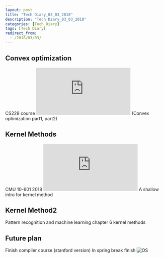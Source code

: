 ```yaml
---
layout: post
title: "Tech Diary_03_03_2018"
description: "Tech Diary_03_03_2018"
categories: [Tech Diary]
tags: [Tech Diary]
redirect_from:
  - /2018/03/03/
---
```


## Convex optimization
CS229 course ![notes](http://cs229.stanford.edu/syllabus.html) (Convex optimization part1, part2)

## Kernel Methods
CMU 10-601 2018 ![kernel method](http://www.cs.cmu.edu/~mgormley/courses/10601-s18/schedule.html)
A shallow intro for kernel method

## Kernel Method2
Pattern recognition and machine learning chapter 6 kernel methods

## Future plan
Finish compiler course (stanford version)
In spring break finish ![OS](https://www.coursera.org/learn/nand2tetris2/home/welcome)